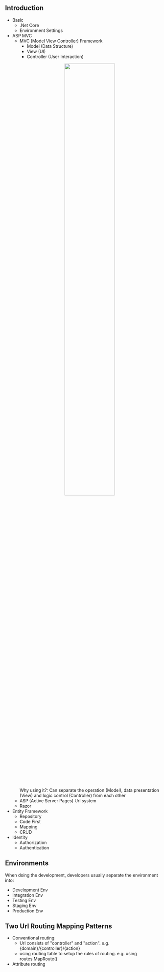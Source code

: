 ## Introduction

+ Basic
    * .Net Core
    * Environment Settings
+ ASP MVC
    * MVC (Model View Controller) Framework
        - Model (Data Structure)
        - View (UI)
        - Controller (User Interaction)
        <p align="center">
          <img src="https://raw.githubusercontent.com/Draveness/analyze/master/contents/architecture/images/mvx/Standard-MVC.jpg" width="60%"/>
        </p>
        Why using it?: Can separate the operation (Model), data presentation (View) and logic control (Controller) from each other
    * ASP (Active Server Pages) Url system
    * Razor
+ Entity Framework
    * Repository 
    * Code First
    * Mapping
    * CRUD
+ Identity
    * Authorization
    * Authentication

## Environments
When doing the development, developers usually separate the environment into: 
+ Development Env
+ Integration Env
+ Testing Env
+ Staging Env
+ Production Env

## Two Url Routing Mapping Patterns
+ Conventional routing
    * Url consists of "controller" and "action". e.g. {domain}/{controller}/{action}
    * using routing table to setup the rules of routing. e.g. using routes.MapRoute()
+ Attribute routing


